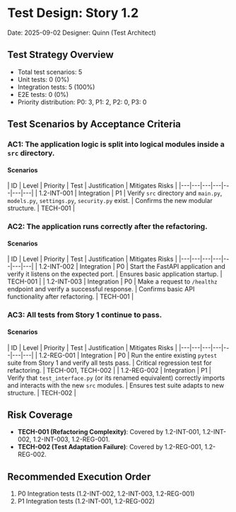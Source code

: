 # Test Design: Story 1.2

Date: 2025-09-02
Designer: Quinn (Test Architect)

## Test Strategy Overview

- Total test scenarios: 5
- Unit tests: 0 (0%)
- Integration tests: 5 (100%)
- E2E tests: 0 (0%)
- Priority distribution: P0: 3, P1: 2, P2: 0, P3: 0

## Test Scenarios by Acceptance Criteria

### AC1: The application logic is split into logical modules inside a `src` directory.

#### Scenarios

| ID | Level | Priority | Test | Justification | Mitigates Risks |
|---|---|---|---|---|---|---|
| 1.2-INT-001 | Integration | P1 | Verify `src` directory and `main.py`, `models.py`, `settings.py`, `security.py` exist. | Confirms the new modular structure. | TECH-001 |

### AC2: The application runs correctly after the refactoring.

#### Scenarios

| ID | Level | Priority | Test | Justification | Mitigates Risks |
|---|---|---|---|---|---|---|
| 1.2-INT-002 | Integration | P0 | Start the FastAPI application and verify it listens on the expected port. | Ensures basic application startup. | TECH-001 |
| 1.2-INT-003 | Integration | P0 | Make a request to `/healthz` endpoint and verify a successful response. | Confirms basic API functionality after refactoring. | TECH-001 |

### AC3: All tests from Story 1 continue to pass.

#### Scenarios

| ID | Level | Priority | Test | Justification | Mitigates Risks |
|---|---|---|---|---|---|---|
| 1.2-REG-001 | Integration | P0 | Run the entire existing `pytest` suite from Story 1 and verify all tests pass. | Critical regression test for refactoring. | TECH-001, TECH-002 |
| 1.2-REG-002 | Integration | P1 | Verify that `test_interface.py` (or its renamed equivalent) correctly imports and interacts with the new `src` modules. | Ensures test suite adapts to new structure. | TECH-002 |

## Risk Coverage

- **TECH-001 (Refactoring Complexity)**: Covered by 1.2-INT-001, 1.2-INT-002, 1.2-INT-003, 1.2-REG-001.
- **TECH-002 (Test Adaptation Failure)**: Covered by 1.2-REG-001, 1.2-REG-002.

## Recommended Execution Order

1. P0 Integration tests (1.2-INT-002, 1.2-INT-003, 1.2-REG-001)
2. P1 Integration tests (1.2-INT-001, 1.2-REG-002)
